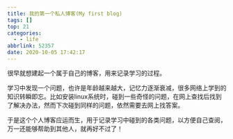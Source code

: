 ```yaml
---
title: 我的第一个私人博客(My first blog)
tags: []
top: 21
categories:
  - - life
abbrlink: 52357
date: 2020-10-05 17:42:17
---
```


很早就想建起一个属于自己的博客，用来记录学习的过程。

学习中发现一个问题，也许是年龄越来越大，记忆力逐渐衰减，很多网络上学到的知识转瞬即忘。比如安装linux系统时，碰到一些奇怪的问题，在网上查找后找到了解决办法，然而下次碰到同样的问题，依然需要去网上找答案。

于是这个个人博客应运而生，用于记录学习中碰到的各类问题，以方便自己查阅，万一还能够帮助到其他人，就再好不过了！
